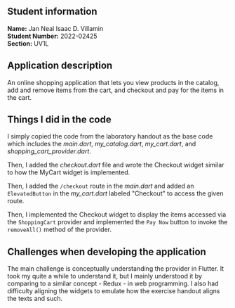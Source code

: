 ## Student information
**Name:** Jan Neal Isaac D. Villamin\
**Student Number:** 2022-02425\
**Section:** UV1L

## Application description
An online shopping application that lets you view products in the catalog, add and remove items from the cart, and checkout and pay for the items in the cart.

## Things I did in the code
I simply copied the code from the laboratory handout as the base code which includes the *main.dart*, *my_catalog.dart*, *my_cart.dart*, and *shopping_cart_provider.dart*.

Then, I added the *checkout.dart* file and wrote the Checkout widget similar to how the MyCart widget is implemented.

Then, I added the `/checkout` route in the *main.dart* and added an `ElevatedButton` in the *my_cart.dart* labeled "Checkout" to access the given route.

Then, I implemented the Checkout widget to display the items accessed via the `ShoppingCart` provider and implemented the `Pay Now` button to invoke the `removeAll()` method of the provider.

## Challenges when developing the application
The main challenge is conceptually understanding the provider in Flutter. It took my quite a while to understand it, but I mainly understood it by comparing to a similar concept - Redux - in web programming. I also had difficulty aligning the widgets to emulate how the exercise handout aligns the texts and such.

